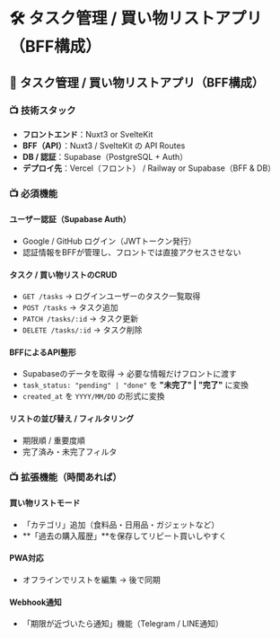 # 🛠️ タスク管理 / 買い物リストアプリ（BFF構成）

## 🧪️ タスク管理 / 買い物リストアプリ（BFF構成）

### 📺 技術スタック
- **フロントエンド**：Nuxt3 or SvelteKit
- **BFF（API）**：Nuxt3 / SvelteKit の API Routes
- **DB / 認証**：Supabase（PostgreSQL + Auth）
- **デプロイ先**：Vercel（フロント） / Railway or Supabase（BFF & DB）

### 📺 必須機能
#### **ユーザー認証（Supabase Auth）**
- Google / GitHub ログイン（JWTトークン発行）
- 認証情報をBFFが管理し、フロントでは直接アクセスさせない

#### **タスク / 買い物リストのCRUD**
- `GET /tasks` → ログインユーザーのタスク一覧取得
- `POST /tasks` → タスク追加
- `PATCH /tasks/:id` → タスク更新
- `DELETE /tasks/:id` → タスク削除

#### **BFFによるAPI整形**
- Supabaseのデータを取得 → 必要な情報だけフロントに渡す
- `task_status: "pending" | "done"` を **"未完了" | "完了"** に変換
- `created_at` を `YYYY/MM/DD` の形式に変換

#### **リストの並び替え / フィルタリング**
- 期限順 / 重要度順
- 完了済み・未完了フィルタ

### 📺 拡張機能（時間あれば）
#### **買い物リストモード**
- 「カテゴリ」追加（食料品・日用品・ガジェットなど）
- **「過去の購入履歴」**を保存してリピート買いしやすく

#### **PWA対応**
- オフラインでリストを編集 → 後で同期

#### **Webhook通知**
- 「期限が近づいたら通知」機能（Telegram / LINE通知）


